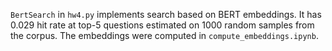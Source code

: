 `BertSearch` in `hw4.py` implements search based on BERT embeddings. It has 0.029 hit rate at top-5 questions estimated on 1000 random samples from the corpus. The embeddings were computed in `compute_embeddings.ipynb`.